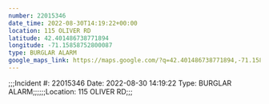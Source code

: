 ```yaml
---
number: 22015346
date_time: 2022-08-30T14:19:22+00:00
location: 115 OLIVER RD
latitude: 42.401486738771894
longitude: -71.15858752800087
type: BURGLAR ALARM
google_maps_link: https://maps.google.com/?q=42.401486738771894,-71.15858752800087
---
```


;;;Incident #: 22015346   Date: 2022-08-30 14:19:22   Type: BURGLAR ALARM;;;;;;Location: 115 OLIVER RD;;;

